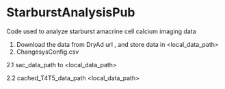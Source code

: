 # StarburstAnalysisPub
Code used to analyze starburst amacrine cell calcium imaging data 

1. Download the data from DryAd url <XXX>, and store data in <local_data_path>
2. ChangesysConfig.csv
  
2.1 sac_data_path to <local_data_path>

2.2 cached_T4T5_data_path <local_data_path>
